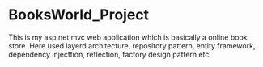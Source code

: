 # BooksWorld_Project
This is my asp.net mvc web application which is basically a online book store. Here used layerd architecture, repository pattern, entity 
framework, dependency injecttion, reflection, factory design pattern etc.
